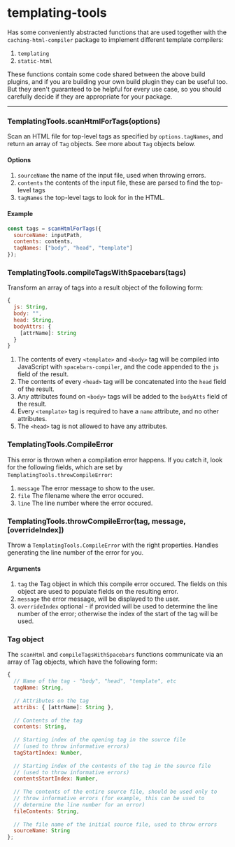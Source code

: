 # templating-tools

Has some conveniently abstracted functions that are used together with the `caching-html-compiler` package to implement different template compilers:

1. `templating`
2. `static-html`

These functions contain some code shared between the above build plugins, and if you are building your own build plugin they can be useful too. But they aren't guaranteed to be helpful for every use case, so you should carefully decide if they are appropriate for your package.

---------

### TemplatingTools.scanHtmlForTags(options)

Scan an HTML file for top-level tags as specified by `options.tagNames`, and return an array of `Tag` objects. See more about `Tag` objects below.

#### Options

1. `sourceName` the name of the input file, used when throwing errors.
2. `contents` the contents of the input file, these are parsed to find the top-level tags
3. `tagNames` the top-level tags to look for in the HTML.

#### Example

```js
const tags = scanHtmlForTags({
  sourceName: inputPath,
  contents: contents,
  tagNames: ["body", "head", "template"]
});
```

### TemplatingTools.compileTagsWithSpacebars(tags)

Transform an array of tags into a result object of the following form:

```js
{
  js: String,
  body: "",
  head: String,
  bodyAttrs: {
    [attrName]: String
  }
}
```

1. The contents of every `<template>` and `<body>` tag will be compiled into JavaScript with `spacebars-compiler`, and the code appended to the `js` field of the result.
2. The contents of every `<head>` tag will be concatenated into the `head` field of the result.
3. Any attributes found on `<body>` tags will be added to the `bodyAtts` field of the result.
4. Every `<template>` tag is required to have a `name` attribute, and no other attributes.
5. The `<head>` tag is not allowed to have any attributes.

### TemplatingTools.CompileError

This error is thrown when a compilation error happens. If you catch it, look for the following fields, which are set by `TemplatingTools.throwCompileError`:

1. `message` The error message to show to the user.
2. `file` The filename where the error occured.
3. `line` The line number where the error occured.

### TemplatingTools.throwCompileError(tag, message, [overrideIndex])

Throw a `TemplatingTools.CompileError` with the right properties. Handles generating the line number of the error for you.

#### Arguments

1. `tag` the Tag object in which this compile error occured. The fields on this object are used to populate fields on the resulting error.
2. `message` the error message, will be displayed to the user.
3. `overrideIndex` optional - if provided will be used to determine the line number of the error; otherwise the index of the start of the tag will be used.

### Tag object

The `scanHtml` and `compileTagsWithSpacebars` functions communicate via an array of Tag objects, which have the following form:

```js
{
  // Name of the tag - "body", "head", "template", etc
  tagName: String,
  
  // Attributes on the tag
  attribs: { [attrName]: String },
  
  // Contents of the tag
  contents: String,
  
  // Starting index of the opening tag in the source file
  // (used to throw informative errors)
  tagStartIndex: Number,
  
  // Starting index of the contents of the tag in the source file
  // (used to throw informative errors)
  contentsStartIndex: Number,
  
  // The contents of the entire source file, should be used only to
  // throw informative errors (for example, this can be used to
  // determine the line number for an error)
  fileContents: String,
  
  // The file name of the initial source file, used to throw errors
  sourceName: String
};
```
